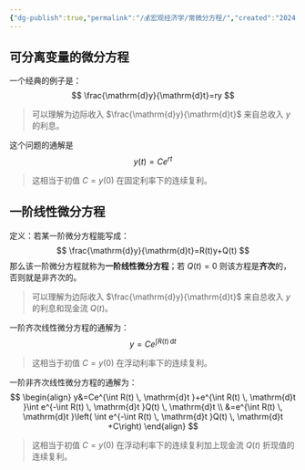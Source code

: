```yaml
---
{"dg-publish":true,"permalink":"/💰宏观经济学/常微分方程/","created":"2024-10-12T10:25:23.000+08:00","updated":"2025-09-02T11:10:51.281+08:00"}
---
```


## 可分离变量的微分方程

一个经典的例子是：
$$
\frac{\mathrm{d}y}{\mathrm{d}t}=ry
$$
> 可以理解为边际收入 $\frac{\mathrm{d}y}{\mathrm{d}t}$ 来自总收入 $y$ 的利息。

这个问题的通解是
$$
y(t)=Ce^{rt}
$$
> 这相当于初值 $C=y(0)$ 在固定利率下的连续复利。
## 一阶线性微分方程

定义：若某一阶微分方程能写成：
$$
\frac{\mathrm{d}y}{\mathrm{d}t}=R(t)y+Q(t)
$$
那么该一阶微分方程就称为**一阶线性微分方程**；若 $Q(t)=0$ 则该方程是**齐次**的，否则就是非齐次的。

> 可以理解为边际收入 $\frac{\mathrm{d}y}{\mathrm{d}t}$ 来自总收入 $y$ 的利息和现金流 $Q(t)$。

一阶齐次线性微分方程的通解为：
$$
y=Ce^{\int R(t) \, \mathrm{d}t }
$$
> 这相当于初值 $C=y(0)$ 在浮动利率下的连续复利。

一阶非齐次线性微分方程的通解为：
$$
\begin{align}
y&=Ce^{\int R(t) \, \mathrm{d}t }+e^{\int R(t) \, \mathrm{d}t }\int e^{-\int R(t) \, \mathrm{d}t }Q(t) \, \mathrm{d}t  \\
&=e^{\int R(t) \, \mathrm{d}t }\left( \int e^{-\int R(t) \, \mathrm{d}t }Q(t) \, \mathrm{d}t +C\right) 
\end{align}
$$
> 这相当于初值 $C=y(0)$ 在浮动利率下的连续复利加上现金流 $Q(t)$ 折现值的连续复利。